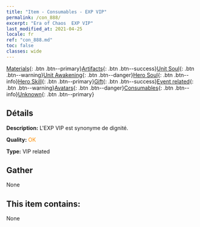 ```yaml
---
title: "Item - Consumables - EXP VIP"
permalink: /con_888/
excerpt: "Era of Chaos  EXP VIP"
last_modified_at: 2021-04-25
locale: fr
ref: "con_888.md"
toc: false
classes: wide
---
```

 [Materials](/ItemsFR/){: .btn .btn--primary}[Artifacts](/ItemsFR/Artifacts/){: .btn .btn--success}[Unit Soul](/ItemsFR/UnitSoul/){: .btn .btn--warning}[Unit Awakening](/ItemsFR/UnitAwakening/){: .btn .btn--danger}[Hero Soul](/ItemsFR/HeroSoul/){: .btn .btn--info}[Hero Skill](/ItemsFR/HeroSkill/){: .btn .btn--primary}[Gift](/ItemsFR/Gift/){: .btn .btn--success}[Event related](/ItemsFR/Events/){: .btn .btn--warning}[Avatars](/ItemsFR/Avatars/){: .btn .btn--danger}[Consumables](/ItemsFR/Consumables/){: .btn .btn--info}[Unknown](/ItemsFR/Unknown/){: .btn .btn--primary}

## Détails
 **Description:** L'EXP VIP est synonyme de dignité.

 **Quality:** <span style="color: #FF8C00">OK</span>

 **Type:** VIP related

## Gather

  None

## This item contains:

  None

